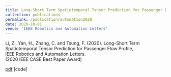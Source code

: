 ```yaml
---
title: Long-Short Term Spatiotemporal Tensor Prediction for Passenger Flow Profile
collection: publications
permalink: /publication/automation2020
date: 2020-10-01
venue: 'IEEE Robotics and Automation Letters'
---
```


Li, Z., Yan, H., Zhang, C. and Tsung, F. (2020). Long-Short Term Spatiotemporal Tensor Prediction for Passenger Flow Profile,   
IEEE Robotics and Automation Letters.   
(2020 IEEE CASE Best Paper Award)

[pdf](http://thuie-isda.github.io/files/automation2020.pdf)   [code]
